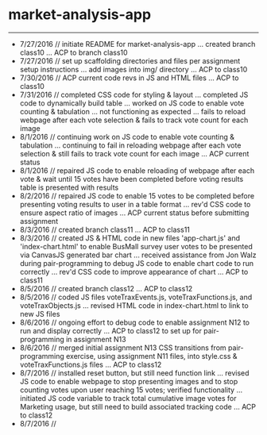 # market-analysis-app
*************************
* 7/27/2016 // initiate README for market-analysis-app ... created branch class10 ... ACP to branch class10 <br/>
* 7/27/2016 // set up scaffolding directories and files per assignment setup instructions ... add images into img/ directory ... ACP to class10 <br/>
* 7/30/2016 // ACP current code revs in JS and HTML files ... ACP to class10 <br/>
* 7/31/2016 // completed CSS code for styling & layout ... completed JS code to dynamically build table ... worked on JS code to enable vote counting & tabulation ... not functioning as expected ... fails to reload webpage after each vote selection & fails to track vote count for each image <br/>
* 8/1/2016 // continuing work on JS code to enable vote counting & tabulation ... continuing to fail in reloading webpage after each vote selection & still fails to track vote count for each image ... ACP current status <br/>
* 8/1/2016 // repaired JS code to enable reloading of webpage after each vote & wait until 15 votes have been completed before voting results table is presented with results <br/>
* 8/2/2016 // repaired JS code to enable 15 votes to be completed before presenting voting results to user in a table format ... rev'd CSS code to ensure aspect ratio of images ... ACP current status before submitting assignment <br/>
* 8/3/2016 // created branch class11 ... ACP to class11 <br/>
* 8/3/2016 // created JS & HTML code in new files 'app-chart.js' and 'index-chart.html' to enable BusMall survey user votes to be presented via CanvasJS generated bar chart ... received assistance from Jon Walz during pair-programming to debug JS code to enable chart code to run correctly ... rev'd CSS code to improve appearance of chart ... ACP to class11 <br/>
* 8/5/2016 // created branch class12 ... ACP to class12 <br/>
* 8/5/2016 // coded JS files voteTraxEvents.js, voteTraxFunctions.js, and voteTraxObjects.js ... revised HTML code in index-chart.html to link to new JS files <br/>
* 8/6/2016 // ongoing effort to debug code to enable assignment N12 to run and display correctly ... ACP to class12 to set up for pair-programming in assignment N13 <br/>
* 8/6/2016 // merged initial assignment N13 CSS transitions from pair-programming exercise, using assignment N11 files, into style.css & voteTraxFunctions.js files ... ACP to class12 <br/>
* 8/7/2016 // installed reset button, but still need function link ... revised JS code to enable webpage to stop presenting images and to stop counting votes upon user reaching 15 votes; verified functionality ... initiated JS code variable to track total cumulative image votes for Marketing usage, but still need to build associated tracking code ... ACP to class12 <br/>
* 8/7/2016 //
